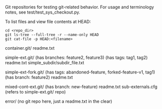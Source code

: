 Git repositories for testing git-related behavior.  For usage and terminology notes, see test/test_sys_checkout.py.

To list files and view file contents at HEAD:
```
cd <repo_dir>
git ls-tree --full-tree -r --name-only HEAD
git cat-file -p HEAD:<filename>
```

container.git/
  readme.txt

simple-ext.git/
  (has branches: feature2, feature3)
  (has tags: tag1, tag2)
  readme.txt
  simple_subdir/subdir_file.txt

simple-ext-fork.git/
  (has tags: abandoned-feature, forked-feature-v1, tag1)
  (has branch: feature2)
  readme.txt

mixed-cont-ext.git/
  (has branch: new-feature)
  readme.txt
  sub-externals.cfg (refers to simple-ext.git/ repo)

error/
   (no git repo here, just a readme.txt in the clear)

